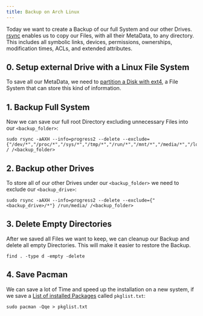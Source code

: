 ```yaml
---
title: Backup on Arch Linux
---
```


Today we want to create a Backup of our full System and our other Drives.
[rsync](https://wiki.archlinux.org/index.php/Rsync#Full_system_backup)
enables us to copy our Files, with all their MetaData, to any directory. 
This includes all symbolic links, devices, permissions, ownerships, modification times, ACLs, and extended attributes.


## 0. Setup external Drive with a Linux File System
To save all our MetaData, we need to [partition a Disk with ext4](/partitioning-on-arch/), 
a File System that can store this kind of information.


## 1. Backup Full System
Now we can save our full root Directory excluding unnecessary Files into our `<backup_folder>`:

    sudo rsync -aAXH --info=progress2 --delete --exclude={"/dev/*","/proc/*","/sys/*","/tmp/*","/run/*","/mnt/*","/media/*","/lost+found","/home/*/.local/share/Trash/","/home/*/.cache/*"} / /<backup_folder>

## 2. Backup other Drives
To store all of our other Drives under our `<backup_folder>` we need to exclude our `<backup_drive>`:

    sudo rsync -aAXH --info=progress2 --delete --exclude={"<backup_drive>/*"} /run/media/ /<backup_folder>

## 3. Delete Empty Directories
After we saved all Files we want to keep, we can cleanup our Backup and delete all empty Directories. 
This will make it easier to restore the Backup.

    find . -type d -empty -delete

## 4. Save Pacman
We can save a lot of Time and speed up the installation on a new system, 
if we save a [List of installed Packages](https://wiki.archlinux.org/index.php/Pacman/Tips_and_tricks#List_of_installed_packages) called `pkglist.txt`:

    sudo pacman -Qqe > pkglist.txt
